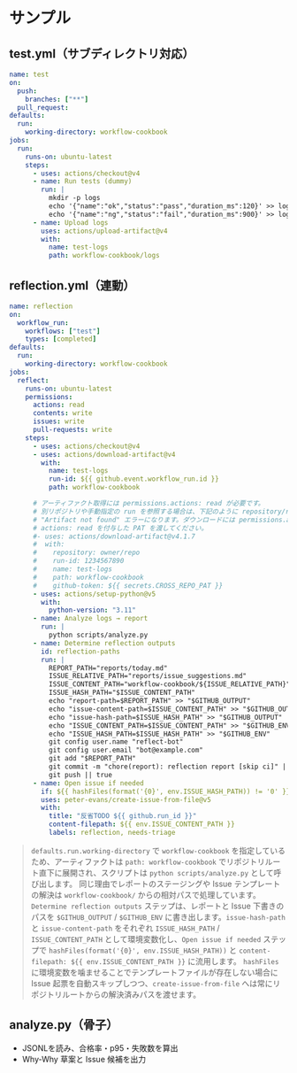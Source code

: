 # サンプル

## test.yml（サブディレクトリ対応）
```yaml
name: test
on:
  push:
    branches: ["**"]
  pull_request:
defaults:
  run:
    working-directory: workflow-cookbook
jobs:
  run:
    runs-on: ubuntu-latest
    steps:
      - uses: actions/checkout@v4
      - name: Run tests (dummy)
        run: |
          mkdir -p logs
          echo '{"name":"ok","status":"pass","duration_ms":120}' >> logs/test.jsonl
          echo '{"name":"ng","status":"fail","duration_ms":900}' >> logs/test.jsonl
      - name: Upload logs
        uses: actions/upload-artifact@v4
        with:
          name: test-logs
          path: workflow-cookbook/logs
```

## reflection.yml（連動）
```yaml
name: reflection
on:
  workflow_run:
    workflows: ["test"]
    types: [completed]
defaults:
  run:
    working-directory: workflow-cookbook
jobs:
  reflect:
    runs-on: ubuntu-latest
    permissions:
      actions: read
      contents: write
      issues: write
      pull-requests: write
    steps:
      - uses: actions/checkout@v4
      - uses: actions/download-artifact@v4
        with:
          name: test-logs
          run-id: ${{ github.event.workflow_run.id }}
          path: workflow-cookbook

      # アーティファクト取得には permissions.actions: read が必要です。
      # 別リポジトリや手動指定の run を参照する場合は、下記のように repository/run-id/github-token を明示しないと
      # "Artifact not found" エラーになります。ダウンロードには permissions.actions: read が必須で、github-token には
      # actions: read を付与した PAT を渡してください。
      #- uses: actions/download-artifact@v4.1.7
      #  with:
      #    repository: owner/repo
      #    run-id: 1234567890
      #    name: test-logs
      #    path: workflow-cookbook
      #    github-token: ${{ secrets.CROSS_REPO_PAT }}
      - uses: actions/setup-python@v5
        with:
          python-version: "3.11"
      - name: Analyze logs → report
        run: |
          python scripts/analyze.py
      - name: Determine reflection outputs
        id: reflection-paths
        run: |
          REPORT_PATH="reports/today.md"
          ISSUE_RELATIVE_PATH="reports/issue_suggestions.md"
          ISSUE_CONTENT_PATH="workflow-cookbook/${ISSUE_RELATIVE_PATH}"
          ISSUE_HASH_PATH="$ISSUE_CONTENT_PATH"
          echo "report-path=$REPORT_PATH" >> "$GITHUB_OUTPUT"
          echo "issue-content-path=$ISSUE_CONTENT_PATH" >> "$GITHUB_OUTPUT"
          echo "issue-hash-path=$ISSUE_HASH_PATH" >> "$GITHUB_OUTPUT"
          echo "ISSUE_CONTENT_PATH=$ISSUE_CONTENT_PATH" >> "$GITHUB_ENV"
          echo "ISSUE_HASH_PATH=$ISSUE_HASH_PATH" >> "$GITHUB_ENV"
          git config user.name "reflect-bot"
          git config user.email "bot@example.com"
          git add "$REPORT_PATH"
          git commit -m "chore(report): reflection report [skip ci]" || echo "no changes"
          git push || true
      - name: Open issue if needed
        if: ${{ hashFiles(format('{0}', env.ISSUE_HASH_PATH)) != '0' }}
        uses: peter-evans/create-issue-from-file@v5
        with:
          title: "反省TODO ${{ github.run_id }}"
          content-filepath: ${{ env.ISSUE_CONTENT_PATH }}
          labels: reflection, needs-triage
```

> `defaults.run.working-directory` で `workflow-cookbook` を指定しているため、アーティファクトは `path: workflow-cookbook` でリポジトリルート直下に展開され、スクリプトは `python scripts/analyze.py` として呼び出します。
> 同じ理由でレポートのステージングや Issue テンプレートの解決は `workflow-cookbook/` からの相対パスで処理しています。
> `Determine reflection outputs` ステップは、レポートと Issue 下書きのパスを `$GITHUB_OUTPUT` / `$GITHUB_ENV` に書き出します。`issue-hash-path` と `issue-content-path` をそれぞれ `ISSUE_HASH_PATH` / `ISSUE_CONTENT_PATH` として環境変数化し、`Open issue if needed` ステップで `hashFiles(format('{0}', env.ISSUE_HASH_PATH))` と `content-filepath: ${{ env.ISSUE_CONTENT_PATH }}` に流用します。
> `hashFiles` に環境変数を噛ませることでテンプレートファイルが存在しない場合に Issue 起票を自動スキップしつつ、`create-issue-from-file` へは常にリポジトリルートからの解決済みパスを渡せます。

## analyze.py（骨子）
- JSONLを読み、合格率・p95・失敗数を算出
- Why-Why 草案と Issue 候補を出力
